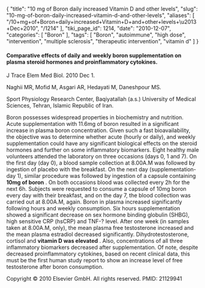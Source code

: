 {
    "title": "10 mg of Boron daily increased Vitamin D and other levels",
    "slug": "10-mg-of-boron-daily-increased-vitamin-d-and-other-levels",
    "aliases": [
        "/10+mg+of+Boron+daily+increased+Vitamin+D+and+other+levels+\u2013+Dec+2010",
        "/1214"
    ],
    "tiki_page_id": 1214,
    "date": "2010-12-07",
    "categories": [
        "Boron"
    ],
    "tags": [
        "Boron",
        "autoimmune",
        "high dose",
        "intervention",
        "multiple sclerosis",
        "therapeutic intervention",
        "vitamin d"
    ]
}


#### Comparative effects of daily and weekly boron supplementation on plasma steroid hormones and proinflammatory cytokines.

J Trace Elem Med Biol. 2010 Dec 1.

Naghii MR, Mofid M, Asgari AR, Hedayati M, Daneshpour MS.

Sport Physiology Research Center, Baqiyatallah (a.s.) University of Medical Sciences, Tehran, Islamic Republic of Iran.

Boron possesses widespread properties in biochemistry and nutrition. Acute supplementation with 11.6mg of boron resulted in a significant increase in plasma boron concentration. Given such a fast bioavailability, the objective was to determine whether acute (hourly or daily), and weekly supplementation could have any significant biological effects on the steroid hormones and further on some inflammatory biomarkers. Eight healthy male volunteers attended the laboratory on three occasions (days 0, 1 and 7). On the first day (day 0), a blood sample collection at 8.00A.M was followed by ingestion of placebo with the breakfast. On the next day (supplementation-day 1), similar procedure was followed by ingestion of a capsule containing  **10mg of boron** . On both occasions blood was collected every 2h for the next 6h. Subjects were requested to consume a capsule of 10mg boron every day with their breakfast, and on the day 7, the blood collection was carried out at 8.00A.M, again. Boron in plasma increased significantly following hours and weekly consumption. Six hours supplementation showed a significant decrease on sex hormone binding globulin (SHBG), high sensitive CRP (hsCRP) and TNF-? level. After one week (in samples taken at 8.00A.M, only), the mean plasma free testosterone increased and the mean plasma estradiol decreased significantly. Dihydrotestosterone, cortisol and  **vitamin D was elevated** . Also, concentrations of all three inflammatory biomarkers decreased after supplementation. Of note, despite decreased proinflammatory cytokines, based on recent clinical data, this must be the first human study report to show an increase level of free testosterone after boron consumption.

Copyright © 2010 Elsevier GmbH. All rights reserved. PMID: 21129941